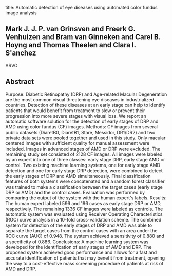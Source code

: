 title: Automatic detection of eye diseases using automated color fundus image analysis

## Mark J. J. P. van Grinsven and Freerk G. Venhuizen and Bram van Ginneken and Carel B. Hoyng and Thomas Theelen and Clara I. S'anchez
ARVO


## Abstract
Purpose: Diabetic Retinopathy (DRP) and Age-related Macular Degeneration are the most common visual threatening eye diseases in industrialized countries. Detection of these diseases at an early stage can help to identify patients that would benefit from treatment to slow or prevent their progression into more severe stages with visual loss. We report an automatic software solution for the detection of early stages of DRP and AMD using color fundus (CF) images. Methods: CF images from several public datasets (DiaretB0, DiaretB1, Stare, Messidor, DR1/DR2) and two private data sets were pooled together and used in this study. Only macular centered images with sufficient quality for manual assessment were included. Images in advanced stages of AMD or DRP were excluded. The remaining study set consisted of 2128 CF images. All images were labeled by an expert into one of three classes: early stage DRP, early stage AMD or control. Two existing machine learning systems, one for early stage AMD detection and one for early stage DRP detection, were combined to detect the early stages of DRP and AMD simultaneously. Final classification features of both systems were concatenated and a random forest classifier was trained to make a classification between the target cases (early stage DRP or AMD) and the control cases. Evaluation was performed by comparing the output of the system with the human expert's labels. Results: The human expert labeled 596 and 196 cases as early stage DRP or AMD, respectively. The remaining 1336 CF images were labeled as controls. The automatic system was evaluated using Receiver Operating Characteristics (ROC) curve analysis in a 10-fold cross-validation scheme. The combined system for detection of the early stages of DRP and AMD was able to separate the target cases from the control cases with an area under the ROC curve (AUC) of 0.948. The system achieved a sensitivity of 0.880 and a specificity of 0.886. Conclusions: A machine learning system was developed for the identification of early stages of AMD and DRP. The proposed system achieved good performance and allows for a fast and accurate identification of patients that may benefit from treatment, opening the way to a cost-effective mass screening procedure of patients at risk of AMD and DRP.

